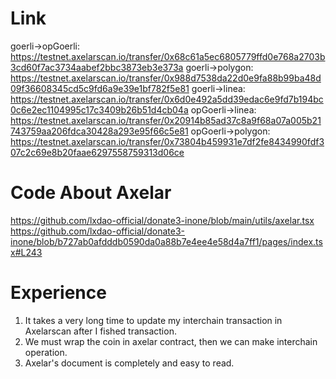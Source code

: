 # Link

goerli->opGoerli: https://testnet.axelarscan.io/transfer/0x68c61a5ec6805779ffd0e768a2703b3cd60f7ac3734aabef2bbc3873eb3e373a
goerli->polygon: https://testnet.axelarscan.io/transfer/0x988d7538da22d0e9fa88b99ba48d09f36608345cd5c9fd6a9e39e1bf782f5e81
goerli->linea: https://testnet.axelarscan.io/transfer/0x6d0e492a5dd39edac6e9fd7b194bc0c6e2ec1104995c17c3409b26b51d4cb04a
opGoerli->linea: https://testnet.axelarscan.io/transfer/0x20914b85ad37c8a9f68a07a005b21743759aa206fdca30428a293e95f66c5e81
opGoerli->polygon: https://testnet.axelarscan.io/transfer/0x73804b459931e7df2fe8434990fdf307c2c69e8b20faae6297558759313d06ce

# Code About Axelar

https://github.com/lxdao-official/donate3-inone/blob/main/utils/axelar.tsx
https://github.com/lxdao-official/donate3-inone/blob/b727ab0afdddb0590da0a88b7e4ee4e58d4a7ff1/pages/index.tsx#L243

# Experience

1. It takes a very long time to update my interchain transaction in Axelarscan after I fished transaction.
2. We must wrap the coin in axelar contract, then we can make interchain operation.
3. Axelar's document is completely and easy to read.
